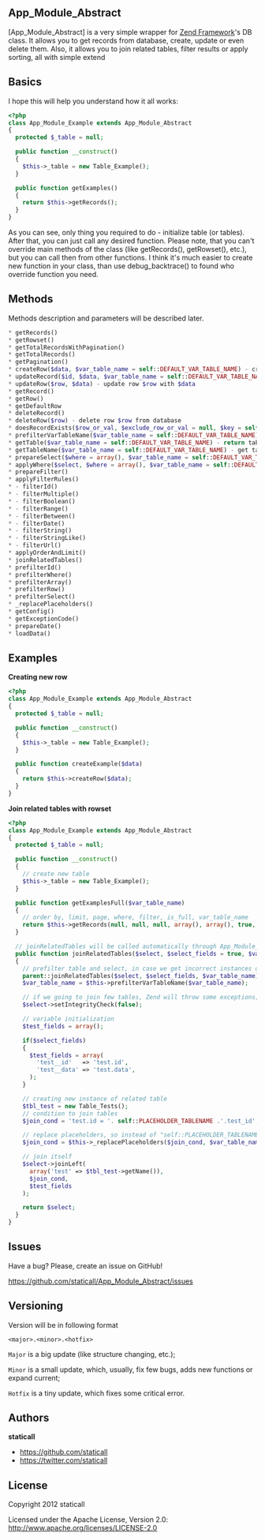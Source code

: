 ## App_Module_Abstract

[App_Module_Abstract] is a very simple wrapper for [Zend Framework](https://github.com/zendframework/)'s DB class.
It allows you to get records from database, create, update or even delete them. Also, it allows you to join related tables, filter results or apply sorting, all with simple extend

## Basics

I hope this will help you understand how it all works:

```php
<?php
class App_Module_Example extends App_Module_Abstract
{
  protected $_table = null;

  public function __construct()
  {
    $this->_table = new Table_Example();
  }

  public function getExamples()
  {
    return $this->getRecords();
  }
}
```

As you can see, only thing you required to do - initialize table (or tables). After that, you can just call any desired function.
Please note, that you can't override main methods of the class (like getRecords(), getRowset(), etc.), but you can call then from other functions. I think it's much easier to create new function in your class, than use debug_backtrace() to found who override function you need.

## Methods

Methods description and parameters will be described later.

```php
* getRecords()
* getRowset()
* getTotalRecordsWithPagination()
* getTotalRecords()
* getPagination()
* createRow($data, $var_table_name = self::DEFAULT_VAR_TABLE_NAME) - create row filled with $data in $var_table_name
* updateRecord($id, $data, $var_table_name = self::DEFAULT_VAR_TABLE_NAME) - update record with id = $id with $data in $var_table_name
* updateRow($row, $data) - update row $row with $data
* getRecord()
* getRow()
* getDefaultRow
* deleteRecord()
* deleteRow($row) - delete row $row from database
* doesRecordExists($row_or_val, $exclude_row_or_val = null, $key = self::DEFAULT_KEY, $var_table_name = self::DEFAULT_VAR_TABLE_NAME) - checks if record ($row_or_val with key $key) or row ($row_or_val) exists in $var_table_name, excluding $exclude_row_or_val
* prefilterVarTableName($var_table_name = self::DEFAULT_VAR_TABLE_NAME) - prefilter $var_table_name, check if parameter got '_' in beginning, etc.
* getTable($var_table_name = self::DEFAULT_VAR_TABLE_NAME) - return table instance, stored in $var_table_name
* getTableName($var_table_name = self::DEFAULT_VAR_TABLE_NAME) - get table name from table, stored in $var_table_name
* prepareSelect($where = array(), $var_table_name = self::DEFAULT_VAR_TABLE_NAME) - create new Zend_Db_Select object from table, stored in $var_table_name and applies to object condition $where
* applyWhere($select, $where = array(), $var_table_name = self::DEFAULT_VAR_TABLE_NAME) - applies condition $where for table, stored in $var_table_name to instance of Zend_Db_Select $select
* prepareFilter()
* applyFilterRules()
* - filterId()
* - filterMultiple()
* - filterBoolean()
* - filterRange()
* - filterBetween()
* - filterDate()
* - filterString()
* - filterStringLike()
* - filterUrl()
* applyOrderAndLimit()
* joinRelatedTables()
* prefilterId()
* prefilterWhere()
* prefilterArray()
* prefilterRow()
* prefilterSelect()
* _replacePlaceholders()
* getConfig()
* getExceptionCode()
* prepareDate()
* loadData()
```

## Examples

**Creating new row**

```php
<?php
class App_Module_Example extends App_Module_Abstract
{
  protected $_table = null;

  public function __construct()
  {
    $this->_table = new Table_Example();
  }

  public function createExample($data)
  {
    return $this->createRow($data);
  }
}
```

**Join related tables with rowset**

```php
<?php
class App_Module_Example extends App_Module_Abstract
{
  protected $_table = null;

  public function __construct()
  {
    // create new table
    $this->_table = new Table_Example();
  }

  public function getExamplesFull($var_table_name)
  {
    // order by, limit, page, where, filter, is_full, var_table_name
    return $this->getRecords(null, null, null, array(), array(), true, $var_table_name);
  }

  // joinRelatedTables will be called automatically through App_Module_Abstract::getRecords() method
  public function joinRelatedTables($select, $select_fields = true, $var_table_name = self::DEFAULT_VAR_TABLE_NAME)
  {
    // prefilter table and select, in case we get incorrect instances of empty objects
    parent::joinRelatedTables($select, $select_fields, $var_table_name);
    $var_table_name = $this->prefilterVarTableName($var_table_name);

    // if we going to join few tables, Zend will throw some exceptions, we don't want that
    $select->setIntegrityCheck(false);

    // variable initialization
    $test_fields = array();

    if($select_fields)
    {
      $test_fields = array(
        'test__id'   => 'test.id',
        'test__data' => 'test.data',
      );
    }

    // creating new instance of related table
    $tbl_test = new Table_Tests();
    // condition to join tables
    $join_cond = 'test.id = '. self::PLACEHOLDER_TABLENAME .'.test_id';

    // replace placeholders, so instead of "self::PLACEHOLDER_TABLENAME .'.test_id'" we will get "'example.test_id'" or something similar
    $join_cond = $this->_replacePlaceholders($join_cond, $var_table_name);

    // join itself
    $select->joinLeft(
      array('test' => $tbl_test->getName()),
      $join_cond,
      $test_fields
    );

    return $select;
  }
}
```

## Issues

Have a bug? Please, create an issue on GitHub!

https://github.com/staticall/App_Module_Abstract/issues

## Versioning

Version will be in following format

`<major>.<minor>.<hotfix>`

`Major` is a big update (like structure changing, etc.);

`Minor` is a small update, which, usually, fix few bugs, adds new functions or expand current;

`Hotfix` is a tiny update, which fixes some critical error.

## Authors

**staticall**

+ https://github.com/staticall
+ https://twitter.com/staticall

## License

Copyright 2012 staticall

Licensed under the Apache License, Version 2.0: http://www.apache.org/licenses/LICENSE-2.0